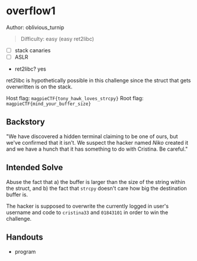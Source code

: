 # overflow1

Author: oblivious_turnip

>Difficulty: easy (easy ret2libc)

- [ ] stack canaries
- [ ] ASLR
- ret2libc? yes

ret2libc is hypothetically possible in this challenge since the struct that gets
overwritten is on the stack.

Host flag: `magpieCTF{tony_hawk_loves_strcpy}`
Root flag: `magpieCTF{mind_your_buffer_size}`

## Backstory

"We have discovered a hidden terminal claiming to be one of ours, but we've confirmed that it isn't.
We suspect the hacker named *Niko* created it and we have a hunch that it has something to do with
Cristina. Be careful."

## Intended Solve

Abuse the fact that a) the buffer is larger than the size of the string within the struct,
and b) the fact that `strcpy` doesn't care how big the destination buffer is.

The hacker is supposed to overwrite the currently logged in user's username and code to
`cristina33` and `01843101` in order to win the challenge.

## Handouts

- program
